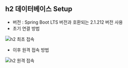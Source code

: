 ## h2 데이터베이스 Setup

- 버전 : Spring Boot LTS 버전과 호환되는 2.1.212 버전 사용
- 초기 연결 방법

![h2 최초 접속](https://user-images.githubusercontent.com/75058239/169972431-22b4bcfb-a66a-46a0-beb1-dbb18991bf25.png)

- 이후 원격 접속 방법

![h2 원격 접속](https://user-images.githubusercontent.com/75058239/169972514-9f26f5dd-e898-4a40-9ecd-729aea9dd675.png)
